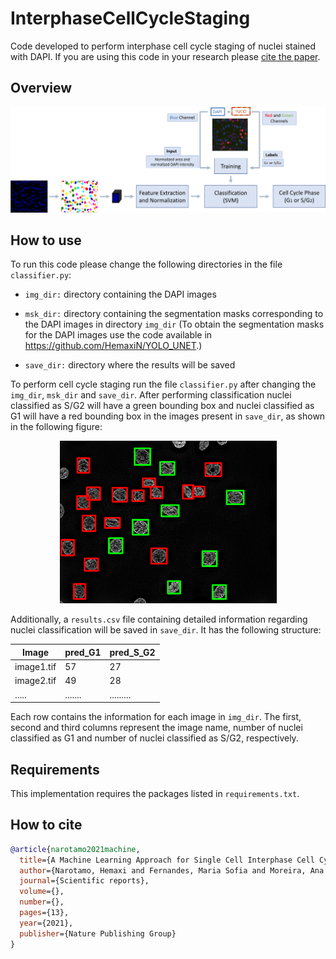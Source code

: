 # InterphaseCellCycleStaging


Code developed to perform interphase cell cycle staging of nuclei stained with DAPI. 
If you are using this code in your research please [cite the paper](#how-to-cite).

## Overview


![](https://github.com/HemaxiN/InterphaseCellCycleStaging/blob/main/img/Picture3.png)


## How to use

To run this code please change the following directories in the file `classifier.py`:

* `img_dir:` directory containing the DAPI images


* `msk_dir:` directory containing the segmentation masks corresponding to the DAPI images in directory `img_dir` (To obtain the segmentation masks for the DAPI images use the code available in https://github.com/HemaxiN/YOLO_UNET.)


* `save_dir:` directory where the results will be saved

To perform cell cycle staging run the file `classifier.py` after changing the `img_dir`, `msk_dir` and `save_dir`. After performing classification nuclei classified as S/G2 will have a green bounding box and nuclei classified as G1 will have a red bounding box in the images present in `save_dir`, as shown in the following figure:


<p align="center">
  <img width="347" height="260" src="img/MAX_24_7IF_Z60_decon1Imag_ALT.png">
</p>

Additionally, a `results.csv` file containing detailed information regarding nuclei classification will be saved in `save_dir`. It has the following structure:

| Image | pred_G1 | pred_S_G2 |
| ----- | ------- | --------- |
| image1.tif | 57 | 27 |
| image2.tif | 49 | 28 |
| ..... | ....... | ......... |

Each row contains the information for each image in `img_dir`. The first, second and third columns represent the image name, number of nuclei classified as G1 and number of nuclei classified as S/G2, respectively.

## Requirements

This implementation requires the packages listed in `requirements.txt`.


## How to cite

```bibtex
@article{narotamo2021machine,
  title={A Machine Learning Approach for Single Cell Interphase Cell Cycle Staging},
  author={Narotamo, Hemaxi and Fernandes, Maria Sofia and Moreira, Ana Margarida and Melo, Soraia and Seruca, Raquel and Silveira, Margarida and Sanches, João Miguel},
  journal={Scientific reports},
  volume={},
  number={},
  pages={13},
  year={2021},
  publisher={Nature Publishing Group}
}
```
